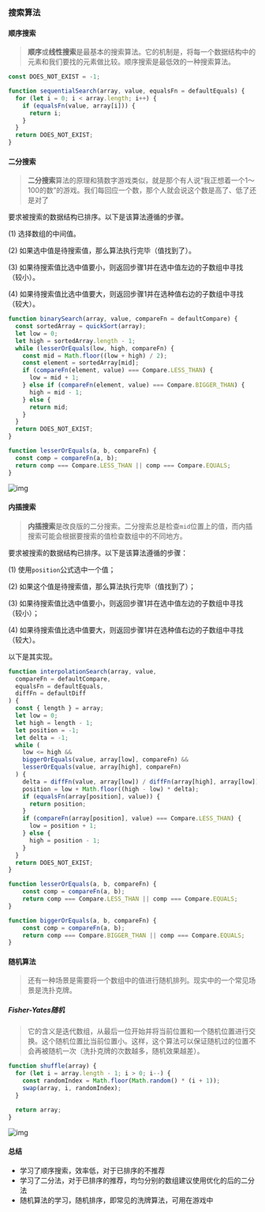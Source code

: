 ### 搜索算法

#### 顺序搜索

> **顺序**或**线性搜索**是最基本的搜索算法。它的机制是，将每一个数据结构中的元素和我们要找的元素做比较。顺序搜索是最低效的一种搜索算法。

```typescript
const DOES_NOT_EXIST = -1;

function sequentialSearch(array, value, equalsFn = defaultEquals) {
  for (let i = 0; i < array.length; i++) { 
    if (equalsFn(value, array[i])) { 
      return i; 
    }
  }
  return DOES_NOT_EXIST; 
}
```

#### 二分搜索

> **二分搜索**算法的原理和猜数字游戏类似，就是那个有人说“我正想着一个1～100的数”的游戏。我们每回应一个数，那个人就会说这个数是高了、低了还是对了

要求被搜索的数据结构已排序。以下是该算法遵循的步骤。

(1) 选择数组的中间值。

(2) 如果选中值是待搜索值，那么算法执行完毕（值找到了）。

(3) 如果待搜索值比选中值要小，则返回步骤1并在选中值左边的子数组中寻找（较小）。

(4) 如果待搜索值比选中值要大，则返回步骤1并在选种值右边的子数组中寻找（较大）。

```typescript
function binarySearch(array, value, compareFn = defaultCompare) {
  const sortedArray = quickSort(array); 
  let low = 0; 
  let high = sortedArray.length - 1; 
  while (lesserOrEquals(low, high, compareFn) { 
    const mid = Math.floor((low + high) / 2); 
    const element = sortedArray[mid]; 
    if (compareFn(element, value) === Compare.LESS_THAN) { 
      low = mid + 1; 
    } else if (compareFn(element, value) === Compare.BIGGER_THAN) { 
      high = mid - 1; 
    } else {
      return mid; 
    }
  }
  return DOES_NOT_EXIST; 
}

function lesserOrEquals(a, b, compareFn) {
  const comp = compareFn(a, b);
  return comp === Compare.LESS_THAN || comp === Compare.EQUALS;
}
```

![img](http://www.ituring.com.cn/figures/2019/JavaScriptLDSA/16.d13z.015.png)

#### 内插搜索

> **内插搜索**是改良版的二分搜索。二分搜索总是检查`mid`位置上的值，而内插搜索可能会根据要搜索的值检查数组中的不同地方。

要求被搜索的数据结构已排序。以下是该算法遵循的步骤：

(1) 使用`position`公式选中一个值；

(2) 如果这个值是待搜索值，那么算法执行完毕（值找到了）；

(3) 如果待搜索值比选中值要小，则返回步骤1并在选中值左边的子数组中寻找（较小）；

(4) 如果待搜索值比选中值要大，则返回步骤1并在选种值右边的子数组中寻找（较大）。

以下是其实现。

```typescript
function interpolationSearch(array, value,
  compareFn = defaultCompare,
  equalsFn = defaultEquals,
  diffFn = defaultDiff
) {
  const { length } = array;
  let low = 0;
  let high = length - 1;
  let position = -1;
  let delta = -1;
  while (
    low <= high &&
    biggerOrEquals(value, array[low], compareFn) &&
    lesserOrEquals(value, array[high], compareFn)
  ) {
    delta = diffFn(value, array[low]) / diffFn(array[high], array[low]); // 这个算法在数组中的值都是均匀分布时性能最好（delta会非常小）
    position = low + Math.floor((high - low) * delta); 
    if (equalsFn(array[position], value)) { 
      return position;
    }
    if (compareFn(array[position], value) === Compare.LESS_THAN) { 
      low = position + 1;
    } else {
      high = position - 1;
    }
  }
  return DOES_NOT_EXIST;
}

function lesserOrEquals(a, b, compareFn) {
    const comp = compareFn(a, b);
    return comp === Compare.LESS_THAN || comp === Compare.EQUALS;
}

function biggerOrEquals(a, b, compareFn) {
    const comp = compareFn(a, b);
    return comp === Compare.BIGGER_THAN || comp === Compare.EQUALS;
}
```

#### 随机算法

> 还有一种场景是需要将一个数组中的值进行随机排列。现实中的一个常见场景是洗扑克牌。

##### Fisher-Yates随机

> 它的含义是迭代数组，从最后一位开始并将当前位置和一个随机位置进行交换。这个随机位置比当前位置小。这样，这个算法可以保证随机过的位置不会再被随机一次（洗扑克牌的次数越多，随机效果越差）。

```typescript
function shuffle(array) {
  for (let i = array.length - 1; i > 0; i--) {
    const randomIndex = Math.floor(Math.random() * (i + 1));
    swap(array, i, randomIndex);
  }

  return array;
}
```

![img](http://www.ituring.com.cn/figures/2019/JavaScriptLDSA/16.d13z.017.png)

#### 总结

* 学习了顺序搜索，效率低，对于已排序的不推荐
* 学习了二分法，对于已排序的推荐，均匀分别的数组建议使用优化的后的二分法
* 随机算法的学习，随机排序，即常见的洗牌算法，可用在游戏中